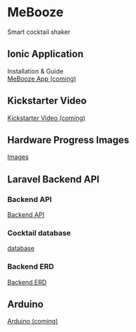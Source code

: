 # MeBooze
Smart cocktail shaker

## Ionic Application
Installation & Guide  
[MeBooze App (coming)](https://github.com/enzotrompeneers/mebooze/tree/master/mebooze)  

## Kickstarter Video
[Kickstarter Video (coming)](https://github.com/enzotrompeneers/mebooze/tree/master/kickstarter-video) 

## Hardware Progress Images
[Images](https://github.com/enzotrompeneers/mebooze/tree/master/hardware-progress-images)  

## Laravel Backend API
### Backend API
[Backend API](https://github.com/enzotrompeneers/mebooze/tree/master/mebooze-backend)  
### Cocktail database
[database](https://github.com/enzotrompeneers/mebooze/tree/master/cocktail-database)  
### Backend ERD
[Backend ERD](http://www.laravelsd.com/share/p5EqMj)  

## Arduino 
[Arduino (coming)](https://github.com/enzotrompeneers/mebooze/tree/master/arduino)  